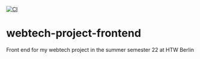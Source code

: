 [![CI](https://github.com/marlenebuelt/webtech-project-frontend/actions/workflows/ci.yml/badge.svg)](https://github.com/marlenebuelt/webtech-project-frontend/actions/workflows/ci.yml)

# webtech-project-frontend
Front end for my webtech project in the summer semester 22 at HTW Berlin
